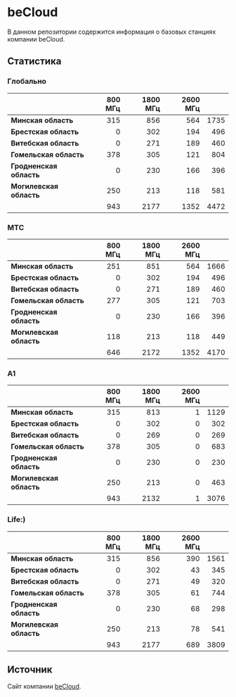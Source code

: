 # beCloud
В данном репозитории содержится информация о базовых станциях компании beCloud.

## Статистика

### Глобально
&nbsp; | 800 МГц | 1800 МГц | 2600 МГц | &nbsp;
:--- | ---: | ---: | ---: | ---:
**Минская область** | 315 | 856 | 564 | 1735
**Брестская область** | 0 | 302 | 194 | 496
**Витебская область** | 0 | 271 | 189 | 460
**Гомельская область** | 378 | 305 | 121 | 804
**Гродненская область** | 0 |  230 | 166 | 396
**Могилевская область** | 250 | 213 | 118 | 581
&nbsp; | 943 |  2177 | 1352 | 4472

### МТС
&nbsp; | 800 МГц | 1800 МГц | 2600 МГц | &nbsp;
:--- | ---: | ---: | ---: | ---:
**Минская область** | 251 | 851 | 564 | 1666
**Брестская область** | 0 | 302 | 194 | 496
**Витебская область** | 0 | 271 | 189 | 460
**Гомельская область** | 277 | 305 | 121 | 703
**Гродненская область** | 0 |  230 | 166 | 396
**Могилевская область** | 118 | 213 | 118 | 449
&nbsp; | 646 |  2172 | 1352 | 4170

### A1
&nbsp; | 800 МГц | 1800 МГц | 2600 МГц | &nbsp;
:--- | ---: | ---: | ---: | ---:
**Минская область** | 315 | 813 | 1 | 1129
**Брестская область** | 0 | 302 | 0 | 302
**Витебская область** | 0 | 269 | 0 | 269
**Гомельская область** | 378 | 305 | 0 | 683
**Гродненская область** | 0 |  230 | 0 | 230
**Могилевская область** | 250 | 213 | 0 | 463
&nbsp; | 943 |  2132 | 1 | 3076

### Life:)
&nbsp; | 800 МГц | 1800 МГц | 2600 МГц | &nbsp;
:--- | ---: | ---: | ---: | ---:
**Минская область** | 315 | 856 | 390 | 1561
**Брестская область** | 0 | 302 | 43 | 345
**Витебская область** | 0 | 271 | 49 | 320
**Гомельская область** | 378 | 305 | 61 | 744
**Гродненская область** | 0 |  230 | 68 | 298
**Могилевская область** | 250 | 213 | 78 | 541
&nbsp; | 943 |  2177 | 689 | 3809


## Источник
Сайт компании [beCloud](https://becloud.by/customers/ob-lte-advanced).